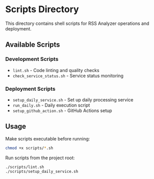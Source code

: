# Scripts Directory

This directory contains shell scripts for RSS Analyzer operations and deployment.

## Available Scripts

### Development Scripts
- `lint.sh` - Code linting and quality checks
- `check_service_status.sh` - Service status monitoring

### Deployment Scripts
- `setup_daily_service.sh` - Set up daily processing service
- `run_daily.sh` - Daily execution script
- `setup_github_action.sh` - GitHub Actions setup

## Usage

Make scripts executable before running:
```bash
chmod +x scripts/*.sh
```

Run scripts from the project root:
```bash
./scripts/lint.sh
./scripts/setup_daily_service.sh
```
